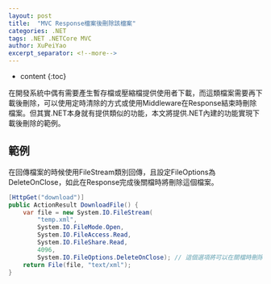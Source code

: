 ```yaml
---
layout: post
title:  "MVC Response檔案後刪除該檔案"
categories: .NET
tags: .NET .NETCore MVC
author: XuPeiYao
excerpt_separator: <!--more-->
---
```


- content
{:toc}

在開發系統中偶有需要產生暫存檔或壓縮檔提供使用者下載，而這類檔案需要再下載後刪除，可以使用定時清除的方式或使用Middleware在Response結束時刪除檔案。但其實.NET本身就有提供類似的功能，本文將提供.NET內建的功能實現下載後刪除的範例。

<!--more-->

## 範例

在回傳檔案的時候使用FileStream類別回傳，且設定FileOptions為DeleteOnClose，如此在Response完成後關檔時將刪除這個檔案。

```csharp
[HttpGet("download")]
public ActionResult DownloadFile() {
    var file = new System.IO.FileStream(
        "temp.xml",
        System.IO.FileMode.Open,
        System.IO.FileAccess.Read,
        System.IO.FileShare.Read,
        4096,
        System.IO.FileOptions.DeleteOnClose); // 這個選項將可以在關檔時刪除開啟的檔案
    return File(file, "text/xml");
}
```
